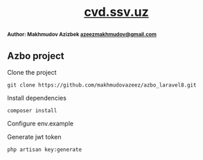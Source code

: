 # <p align="center"><a href="https://cvd.ssv.uz" target="_blank"> cvd.ssv.uz </a></p>

#### <sub>Author: Makhmudov Azizbek <azeezmakhmudov@gmail.com></sub>

## Azbo project

Clone the project
```` 
git clone https://github.com/makhmudovazeez/azbo_laravel8.git
````

Install dependencies
```` 
composer install
````

Configure env.example

Generate jwt token

```` 
php artisan key:generate
````

